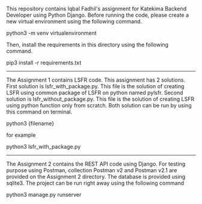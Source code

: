 This repository contains Iqbal Fadhil's assignment for Katekima Backend Developer using Python Django.
Before running the code, please create a new virtual environment using the following command.

python3 -m venv virtualenvironment

Then, install the requirements in this directory using the following command.

pip3 install -r requirements.txt

------

The Assignment 1 contains LSFR code.
This assignment has 2 solutions.
First solution is lsfr_with_package.py. This file is the solution of creating LSFR using common package of LSFR on python named pylsfr.
Second solution is lsfr_without_package.py. This file is the solution of creating LSFR using python function only from scratch.
Both solution can be run by using this command on terminal.

python3 {filename}

for example

python3 lsfr_with_package.py

------

The Assignment 2 contains the REST API code using Django.
For testing purpose using Postman, collection Postman v2 and Postman v2.1 are provided on the Assignment 2 directory.
The database is provided using sqlite3. 
The project can be run right away using the following command

python3 manage.py runserver